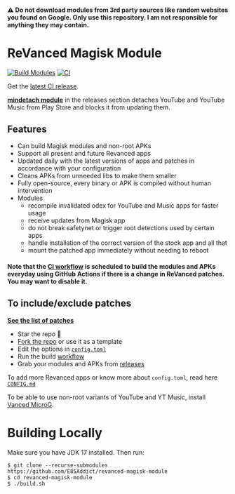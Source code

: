 #### ⚠️ Do not download modules from 3rd party sources like random websites you found on Google. Only use this repository. I am not responsible for anything they may contain.

# ReVanced Magisk Module
[![Build Modules](https://github.com/E85Addict/revanced-magisk-module/actions/workflows/build.yml/badge.svg)](https://github.com/E85Addict/revanced-magisk-module/actions/workflows/build.yml)
[![CI](https://github.com/E85Addict/revanced-magisk-module/actions/workflows/ci.yml/badge.svg?event=schedule)](https://github.com/E85Addict/revanced-magisk-module/actions/workflows/ci.yml)

Get the [latest CI release](https://github.com/E85Addict/revanced-magisk-module/releases).

[**mindetach module**](https://github.com/j-hc/mindetach-magisk) in the releases section detaches YouTube and YouTube Music from Play Store and blocks it from updating them.

## Features
 * Can build Magisk modules and non-root APKs
 * Support all present and future Revanced apps
 * Updated daily with the latest versions of apps and patches in accordance with your configuration
 * Cleans APKs from unneeded libs to make them smaller
 * Fully open-source, every binary or APK is compiled without human intervention
 * Modules
     * recompile invalidated odex for YouTube and Music apps for faster usage
     * receive updates from Magisk app
     * do not break safetynet or trigger root detections used by certain apps
     * handle installation of the correct version of the stock app and all that
     * mount the patched app immediately without needing to reboot

#### **Note that the [CI workflow](../../actions/workflows/ci.yml) is scheduled to build the modules and APKs everyday using GitHub Actions if there is a change in ReVanced patches. You may want to disable it.**

## To include/exclude patches
[**See the list of patches**](https://github.com/revanced/revanced-patches#-list-of-available-patches)

 * Star the repo :eyes:
 * [Fork the repo](https://github.com/E85Addict/revanced-magisk-module/fork) or use it as a template
 * Edit the options in [`config.toml`](./config.toml)
 * Run the build [workflow](../../actions/workflows/build.yml)
 * Grab your modules and APKs from [releases](../../releases)

To add more Revanced apps or know more about `config.toml`, read here [`CONFIG.md`](./CONFIG.md)

To be able to use non-root variants of YouTube and YT Music, install [Vanced MicroG](https://github.com/Inotia00/VancedMicroG/releases).

# Building Locally
Make sure you have JDK 17 installed. Then run:

```console
$ git clone --recurse-submodules https://github.com/E85Addict/revanced-magisk-module
$ cd revanced-magisk-module
$ ./build.sh
```

